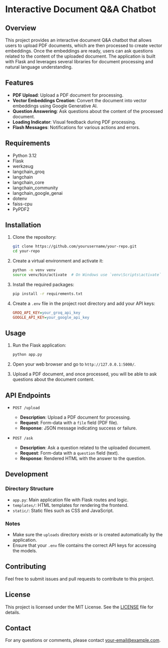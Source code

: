 # Interactive Document Q&A Chatbot

## Overview

This project provides an interactive document Q&A chatbot that allows users to upload PDF documents, which are then processed to create vector embeddings. Once the embeddings are ready, users can ask questions related to the content of the uploaded document. The application is built with Flask and leverages several libraries for document processing and natural language understanding.

## Features

- **PDF Upload**: Upload a PDF document for processing.
- **Vector Embeddings Creation**: Convert the document into vector embeddings using Google Generative AI.
- **Question Answering**: Ask questions about the content of the processed document.
- **Loading Indicator**: Visual feedback during PDF processing.
- **Flash Messages**: Notifications for various actions and errors.

## Requirements

- Python 3.12
- Flask
- werkzeug
- langchain_groq
- langchain
- langchain_core
- langchain_community
- langchain_google_genai
- dotenv
- faiss-cpu
- PyPDF2

## Installation

1. Clone the repository:

    ```bash
    git clone https://github.com/yourusername/your-repo.git
    cd your-repo
    ```

2. Create a virtual environment and activate it:

    ```bash
    python -m venv venv
    source venv/bin/activate  # On Windows use `venv\Scripts\activate`
    ```

3. Install the required packages:

    ```bash
    pip install -r requirements.txt
    ```

4. Create a `.env` file in the project root directory and add your API keys:

    ```ini
    GROQ_API_KEY=your_groq_api_key
    GOOGLE_API_KEY=your_google_api_key
    ```

## Usage

1. Run the Flask application:

    ```bash
    python app.py
    ```

2. Open your web browser and go to `http://127.0.0.1:5000/`.

3. Upload a PDF document, and once processed, you will be able to ask questions about the document content.

## API Endpoints

- `POST /upload`
  - **Description**: Upload a PDF document for processing.
  - **Request**: Form-data with a `file` field (PDF file).
  - **Response**: JSON message indicating success or failure.

- `POST /ask`
  - **Description**: Ask a question related to the uploaded document.
  - **Request**: Form-data with a `question` field (text).
  - **Response**: Rendered HTML with the answer to the question.

## Development

### Directory Structure

- `app.py`: Main application file with Flask routes and logic.
- `templates/`: HTML templates for rendering the frontend.
- `static/`: Static files such as CSS and JavaScript.

### Notes

- Make sure the `uploads` directory exists or is created automatically by the application.
- Ensure that your `.env` file contains the correct API keys for accessing the models.

## Contributing

Feel free to submit issues and pull requests to contribute to this project.

## License

This project is licensed under the MIT License. See the [LICENSE](LICENSE) file for details.

## Contact

For any questions or comments, please contact [your-email@example.com](mailto:your-email@example.com).
